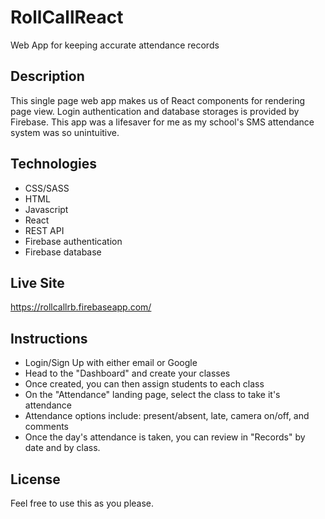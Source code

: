 # RollCallReact
Web App for keeping accurate attendance records

## Description
This single page web app makes us of React components for rendering page view.  Login authentication and database storages is provided by Firebase.  This app was a lifesaver for me as my school's SMS attendance system was so unintuitive.

## Technologies
* CSS/SASS
* HTML
* Javascript
* React
* REST API
* Firebase authentication
* Firebase database

## Live Site
https://rollcallrb.firebaseapp.com/

## Instructions
* Login/Sign Up with either email or Google
* Head to the "Dashboard" and create your classes
* Once created, you can then assign students to each class
* On the "Attendance" landing page, select the class to take it's attendance
* Attendance options include: present/absent, late, camera on/off, and comments
* Once the day's attendance is taken, you can review in "Records" by date and by class.

## License
Feel free to use this as you please.
